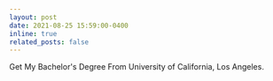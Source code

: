 ```yaml
---
layout: post
date: 2021-08-25 15:59:00-0400
inline: true
related_posts: false
---
```


Get My Bachelor's Degree From University of California, Los Angeles.
